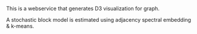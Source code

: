 

This is a webservice that generates D3 visualization for graph.

A stochastic block model is estimated using adjacency spectral embedding & k-means.